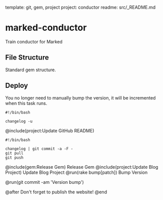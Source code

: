 template: git, gem, project
project: conductor
readme: src/_README.md

# marked-conductor

Train conductor for Marked

## File Structure

Standard gem structure.

## Deploy

You no longer need to manually bump the version, it will be incremented when this task runs.

```run Update Changelog
#!/bin/bash

changelog -u
```

@include(project:Update GitHub README)

```run Commit with changelog
#!/bin/bash

changelog | git commit -a -F -
git pull
git push
```

@include(gem:Release Gem) Release Gem
@include(project:Update Blog Project) Update Blog Project
@run(rake bump[patch]) Bump Version

@run(git commit -am 'Version bump')

@after
Don't forget to publish the website!
@end
